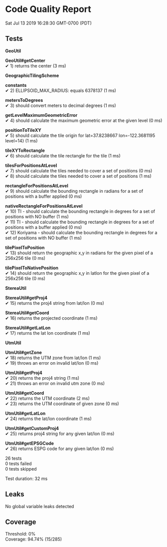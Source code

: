 # Code Quality Report  
Sat Jul 13 2019 16:28:30 GMT-0700 (PDT)  
  
## Tests
    
**GeoUtil**  
  
**GeoUtil#getCenter**  
✔ 1) returns the center (3 ms)  
  
**GeographicTilingScheme**  
  
**constants**  
✔ 2) ELLIPSOID_MAX_RADIUS: equals 6378137 (1 ms)  
  
**metersToDegrees**  
✔ 3) should convert meters to decimal degrees (1 ms)  
  
**getLevelMaximumGeometricError**  
✔ 4) should calculate the maximum geometric error at the given level (0 ms)  
  
**positionToTileXY**  
✔ 5) should calculate the tile origin for lat=37.8238667 lon=-122.3681195 level=14} (1 ms)  
  
**tileXYToRectangle**  
✔ 6) should calculate the tile rectangle for the tile (1 ms)  
  
**tilesForPositionsAtLevel**  
✔ 7) should calculate the tiles needed to cover a set of positions (0 ms)  
✔ 8) should calculate the tiles needed to cover a set of positions (1 ms)  
  
**rectangleForPositionsAtLevel**  
✔ 9) should calculate the bounding rectangle in radians for a set of positions with a buffer applied (0 ms)  
  
**nativeRectangleForPositionsAtLevel**  
✔ 10) TI - should calculate the bounding rectangle in degrees for a set of positions with NO buffer (1 ms)  
✔ 11) TI - should calculate the bounding rectangle in degrees for a set of positions with a buffer applied (0 ms)  
✔ 12) Koriyama - should calculate the bounding rectangle in degrees for a set of positions with NO buffer (1 ms)  
  
**tilePixelToPosition**  
✔ 13) should return the geographic x,y in radians for the given pixel of a 256x256 tile (0 ms)  
  
**tilePixelToNativePosition**  
✔ 14) should return the geographic x,y in latlon for the given pixel of a 256x256 tile (0 ms)  
  
**StereaUtil**  
  
**StereaUtil#getProj4**  
✔ 15) returns the proj4 string from lat/lon (0 ms)  
  
**StereaUtil#getCoord**  
✔ 16) returns the projected coordinate (1 ms)  
  
**StereaUtil#getLatLon**  
✔ 17) returns the lat lon coordinate (1 ms)  
  
**UtmUtil**  
  
**UtmUtil#getZone**  
✔ 18) returns the UTM zone from lat/lon (1 ms)  
✔ 19) throws an error on invalid lat/lon (0 ms)  
  
**UtmUtil#getProj4**  
✔ 20) returns the proj4 string (1 ms)  
✔ 21) throws an error on invalid utm zone (0 ms)  
  
**UtmUtil#getCoord**  
✔ 22) returns the UTM coordinate (2 ms)  
✔ 23) returns the UTM coordinate of given zone (0 ms)  
  
**UtmUtil#getLatLon**  
✔ 24) returns the lat/lon coordinate (1 ms)  
  
**UtmUtil#getCustomProj4**  
✔ 25) returns proj4 string for any given lat/lon (0 ms)  
  
**UtmUtil#getEPSGCode**  
✔ 26) returns ESPG code for any given lat/lon (0 ms)  
  
  
26 tests  
0 tests failed  
0 tests skipped  
  
Test duration: 32 ms  
  
  
## Leaks  
No global variable leaks detected  
  
  
## Coverage  
Threshold: 0%  
Coverage: 94.74% (15/285)  
  
